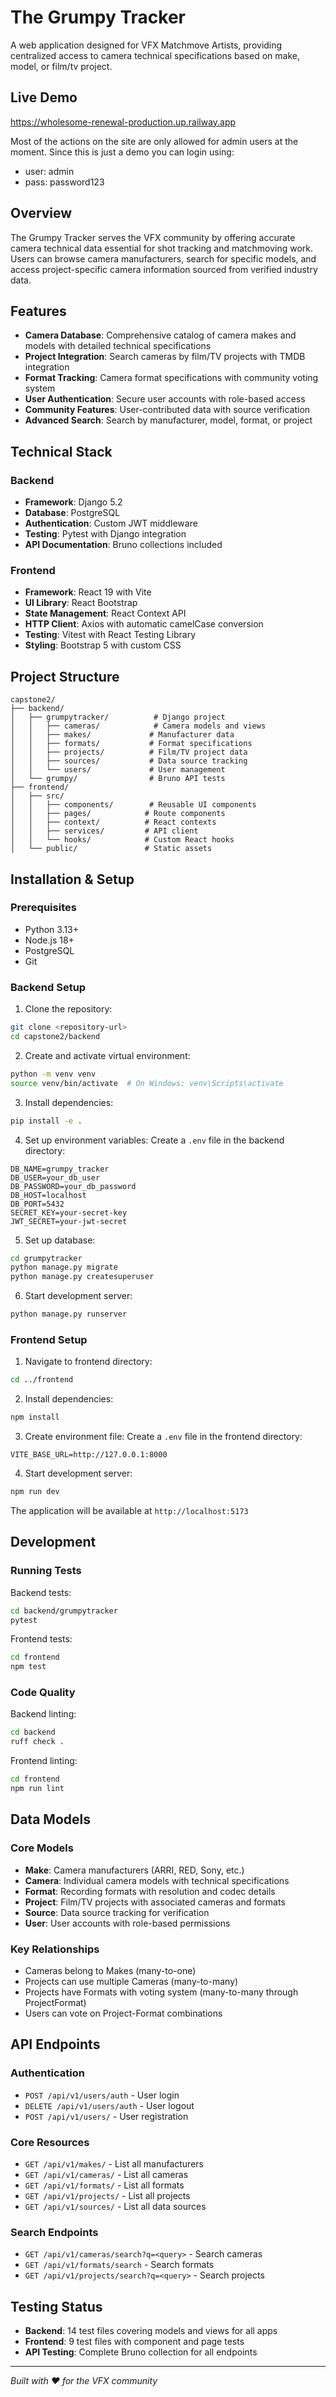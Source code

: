 # The Grumpy Tracker

A web application designed for VFX Matchmove Artists, providing centralized access to camera technical specifications based on make, model, or film/tv project.

## Live Demo

https://wholesome-renewal-production.up.railway.app

Most of the actions on the site are only allowed for admin users at the moment. Since this is just a demo you can login using:

- user: admin
- pass: password123

## Overview

The Grumpy Tracker serves the VFX community by offering accurate camera technical data essential for shot tracking and matchmoving work. Users can browse camera manufacturers, search for specific models, and access project-specific camera information sourced from verified industry data.

## Features

- **Camera Database**: Comprehensive catalog of camera makes and models with detailed technical specifications
- **Project Integration**: Search cameras by film/TV projects with TMDB integration
- **Format Tracking**: Camera format specifications with community voting system
- **User Authentication**: Secure user accounts with role-based access
- **Community Features**: User-contributed data with source verification
- **Advanced Search**: Search by manufacturer, model, format, or project

## Technical Stack

### Backend

- **Framework**: Django 5.2
- **Database**: PostgreSQL
- **Authentication**: Custom JWT middleware
- **Testing**: Pytest with Django integration
- **API Documentation**: Bruno collections included

### Frontend

- **Framework**: React 19 with Vite
- **UI Library**: React Bootstrap
- **State Management**: React Context API
- **HTTP Client**: Axios with automatic camelCase conversion
- **Testing**: Vitest with React Testing Library
- **Styling**: Bootstrap 5 with custom CSS

## Project Structure

```
capstone2/
├── backend/
│   ├── grumpytracker/          # Django project
│   │   ├── cameras/            # Camera models and views
│   │   ├── makes/             # Manufacturer data
│   │   ├── formats/           # Format specifications
│   │   ├── projects/          # Film/TV project data
│   │   ├── sources/           # Data source tracking
│   │   └── users/             # User management
│   └── grumpy/                # Bruno API tests
├── frontend/
│   ├── src/
│   │   ├── components/        # Reusable UI components
│   │   ├── pages/            # Route components
│   │   ├── context/          # React contexts
│   │   ├── services/         # API client
│   │   └── hooks/            # Custom React hooks
│   └── public/               # Static assets
```

## Installation & Setup

### Prerequisites

- Python 3.13+
- Node.js 18+
- PostgreSQL
- Git

### Backend Setup

1. Clone the repository:

```bash
git clone <repository-url>
cd capstone2/backend
```

2. Create and activate virtual environment:

```bash
python -m venv venv
source venv/bin/activate  # On Windows: venv\Scripts\activate
```

3. Install dependencies:

```bash
pip install -e .
```

4. Set up environment variables:
   Create a `.env` file in the backend directory:

```env
DB_NAME=grumpy_tracker
DB_USER=your_db_user
DB_PASSWORD=your_db_password
DB_HOST=localhost
DB_PORT=5432
SECRET_KEY=your-secret-key
JWT_SECRET=your-jwt-secret
```

5. Set up database:

```bash
cd grumpytracker
python manage.py migrate
python manage.py createsuperuser
```

6. Start development server:

```bash
python manage.py runserver
```

### Frontend Setup

1. Navigate to frontend directory:

```bash
cd ../frontend
```

2. Install dependencies:

```bash
npm install
```

3. Create environment file:
   Create a `.env` file in the frontend directory:

```env
VITE_BASE_URL=http://127.0.0.1:8000
```

4. Start development server:

```bash
npm run dev
```

The application will be available at `http://localhost:5173`

## Development

### Running Tests

Backend tests:

```bash
cd backend/grumpytracker
pytest
```

Frontend tests:

```bash
cd frontend
npm test
```

### Code Quality

Backend linting:

```bash
cd backend
ruff check .
```

Frontend linting:

```bash
cd frontend
npm run lint
```

## Data Models

### Core Models

- **Make**: Camera manufacturers (ARRI, RED, Sony, etc.)
- **Camera**: Individual camera models with technical specifications
- **Format**: Recording formats with resolution and codec details
- **Project**: Film/TV projects with associated cameras and formats
- **Source**: Data source tracking for verification
- **User**: User accounts with role-based permissions

### Key Relationships

- Cameras belong to Makes (many-to-one)
- Projects can use multiple Cameras (many-to-many)
- Projects have Formats with voting system (many-to-many through ProjectFormat)
- Users can vote on Project-Format combinations

## API Endpoints

### Authentication

- `POST /api/v1/users/auth` - User login
- `DELETE /api/v1/users/auth` - User logout
- `POST /api/v1/users/` - User registration

### Core Resources

- `GET /api/v1/makes/` - List all manufacturers
- `GET /api/v1/cameras/` - List all cameras
- `GET /api/v1/formats/` - List all formats
- `GET /api/v1/projects/` - List all projects
- `GET /api/v1/sources/` - List all data sources

### Search Endpoints

- `GET /api/v1/cameras/search?q=<query>` - Search cameras
- `GET /api/v1/formats/search` - Search formats
- `GET /api/v1/projects/search?q=<query>` - Search projects

## Testing Status

- **Backend**: 14 test files covering models and views for all apps
- **Frontend**: 9 test files with component and page tests
- **API Testing**: Complete Bruno collection for all endpoints

---

_Built with ❤️ for the VFX community_
